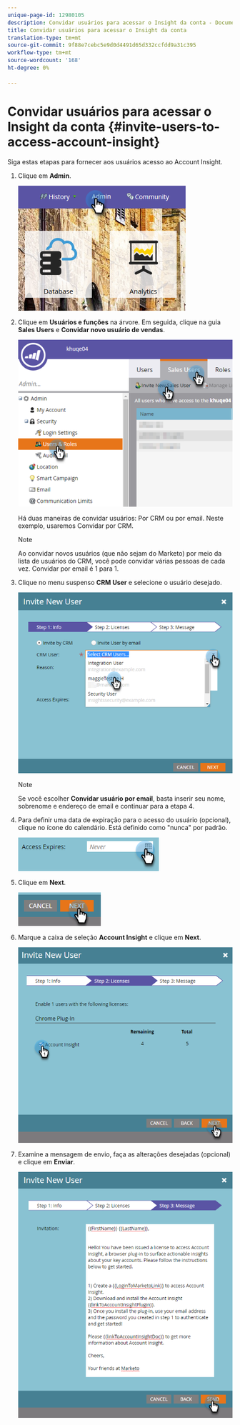 ```yaml
---
unique-page-id: 12980105
description: Convidar usuários para acessar o Insight da conta - Documentos do Marketo - Documentação do produto
title: Convidar usuários para acessar o Insight da conta
translation-type: tm+mt
source-git-commit: 9f88e7cebc5e9d0d4491d65d332ccfdd9a31c395
workflow-type: tm+mt
source-wordcount: '168'
ht-degree: 0%

---
```



# Convidar usuários para acessar o Insight da conta {#invite-users-to-access-account-insight}

Siga estas etapas para fornecer aos usuários acesso ao Account Insight.

1. Clique em **Admin**.

   ![](assets/admin-1.png)

1. Clique em **Usuários e funções** na árvore. Em seguida, clique na guia **Sales Users** e **Convidar novo usuário de vendas**.

   ![](assets/two-6.png)

   Há duas maneiras de convidar usuários: Por CRM ou por email. Neste exemplo, usaremos Convidar por CRM.

   >[!NOTE]
   >
   >Ao convidar novos usuários (que não sejam do Marketo) por meio da lista de usuários do CRM, você pode convidar várias pessoas de cada vez. Convidar por email é 1 para 1.

1. Clique no menu suspenso **CRM User** e selecione o usuário desejado.

   ![](assets/three-5.png)

   >[!NOTE]
   >
   >Se você escolher **Convidar usuário por email**, basta inserir seu nome, sobrenome e endereço de email e continuar para a etapa 4.

1. Para definir uma data de expiração para o acesso do usuário (opcional), clique no ícone do calendário. Está definido como &quot;nunca&quot; por padrão.

   ![](assets/four-5.png)

1. Clique em **Next**.

   ![](assets/five-5.png)

1. Marque a caixa de seleção **Account Insight** e clique em **Next**.

   ![](assets/six-3.png)

1. Examine a mensagem de envio, faça as alterações desejadas (opcional) e clique em **Enviar**.

   ![](assets/seven-2.png)
